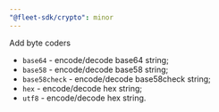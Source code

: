 ```yaml
---
"@fleet-sdk/crypto": minor
---
```


Add byte coders
- `base64` - encode/decode base64 string;
- `base58` - encode/decode base58 string;
- `base58check` - encode/decode base58check string;
- `hex` - encode/decode hex string;
- `utf8` - encode/decode hex string.
